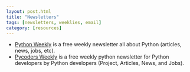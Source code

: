 ```yaml
---
layout: post.html
title: "Newsletters"
tags: [newsletters, weeklies, email]
category: [resources]
---
```


* [Python Weekly][python] is a free weekly newsletter all about Python (articles, news, jobs, etc).
* [Pycoders Weekly][pycoders] is a free weekly python newsletter for Python developers by Python developers (Project, Articles, News, and Jobs).

[python]: http://www.pythonweekly.com
[pycoders]: http://pycoders.com